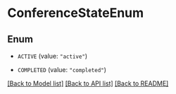 # ConferenceStateEnum

## Enum


* `ACTIVE` (value: `"active"`)

* `COMPLETED` (value: `"completed"`)


[[Back to Model list]](../README.md#documentation-for-models) [[Back to API list]](../README.md#documentation-for-api-endpoints) [[Back to README]](../README.md)


